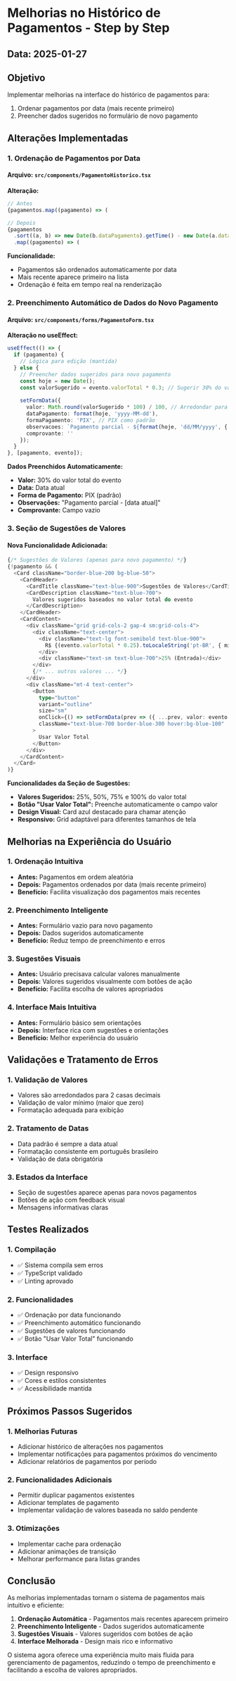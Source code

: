 # Melhorias no Histórico de Pagamentos - Step by Step

## Data: 2025-01-27

## Objetivo
Implementar melhorias na interface do histórico de pagamentos para:
1. Ordenar pagamentos por data (mais recente primeiro)
2. Preencher dados sugeridos no formulário de novo pagamento

## Alterações Implementadas

### 1. Ordenação de Pagamentos por Data

#### **Arquivo:** `src/components/PagamentoHistorico.tsx`

**Alteração:**
```typescript
// Antes
{pagamentos.map((pagamento) => (

// Depois
{pagamentos
  .sort((a, b) => new Date(b.dataPagamento).getTime() - new Date(a.dataPagamento).getTime())
  .map((pagamento) => (
```

**Funcionalidade:**
- Pagamentos são ordenados automaticamente por data
- Mais recente aparece primeiro na lista
- Ordenação é feita em tempo real na renderização

### 2. Preenchimento Automático de Dados do Novo Pagamento

#### **Arquivo:** `src/components/forms/PagamentoForm.tsx`

**Alteração no useEffect:**
```typescript
useEffect(() => {
  if (pagamento) {
    // Lógica para edição (mantida)
  } else {
    // Preencher dados sugeridos para novo pagamento
    const hoje = new Date();
    const valorSugerido = evento.valorTotal * 0.3; // Sugerir 30% do valor total
    
    setFormData({
      valor: Math.round(valorSugerido * 100) / 100, // Arredondar para 2 casas decimais
      dataPagamento: format(hoje, 'yyyy-MM-dd'),
      formaPagamento: 'PIX', // PIX como padrão
      observacoes: `Pagamento parcial - ${format(hoje, 'dd/MM/yyyy', { locale: ptBR })}`,
      comprovante: ''
    });
  }
}, [pagamento, evento]);
```

**Dados Preenchidos Automaticamente:**
- **Valor:** 30% do valor total do evento
- **Data:** Data atual
- **Forma de Pagamento:** PIX (padrão)
- **Observações:** "Pagamento parcial - [data atual]"
- **Comprovante:** Campo vazio

### 3. Seção de Sugestões de Valores

#### **Nova Funcionalidade Adicionada:**

```typescript
{/* Sugestões de Valores (apenas para novo pagamento) */}
{!pagamento && (
  <Card className="border-blue-200 bg-blue-50">
    <CardHeader>
      <CardTitle className="text-blue-900">Sugestões de Valores</CardTitle>
      <CardDescription className="text-blue-700">
        Valores sugeridos baseados no valor total do evento
      </CardDescription>
    </CardHeader>
    <CardContent>
      <div className="grid grid-cols-2 gap-4 sm:grid-cols-4">
        <div className="text-center">
          <div className="text-lg font-semibold text-blue-900">
            R$ {(evento.valorTotal * 0.25).toLocaleString('pt-BR', { minimumFractionDigits: 2 })}
          </div>
          <div className="text-sm text-blue-700">25% (Entrada)</div>
        </div>
        {/* ... outros valores ... */}
      </div>
      <div className="mt-4 text-center">
        <Button
          type="button"
          variant="outline"
          size="sm"
          onClick={() => setFormData(prev => ({ ...prev, valor: evento.valorTotal }))}
          className="text-blue-700 border-blue-300 hover:bg-blue-100"
        >
          Usar Valor Total
        </Button>
      </div>
    </CardContent>
  </Card>
)}
```

**Funcionalidades da Seção de Sugestões:**
- **Valores Sugeridos:** 25%, 50%, 75% e 100% do valor total
- **Botão "Usar Valor Total":** Preenche automaticamente o campo valor
- **Design Visual:** Card azul destacado para chamar atenção
- **Responsivo:** Grid adaptável para diferentes tamanhos de tela

## Melhorias na Experiência do Usuário

### 1. Ordenação Intuitiva
- **Antes:** Pagamentos em ordem aleatória
- **Depois:** Pagamentos ordenados por data (mais recente primeiro)
- **Benefício:** Facilita visualização dos pagamentos mais recentes

### 2. Preenchimento Inteligente
- **Antes:** Formulário vazio para novo pagamento
- **Depois:** Dados sugeridos automaticamente
- **Benefício:** Reduz tempo de preenchimento e erros

### 3. Sugestões Visuais
- **Antes:** Usuário precisava calcular valores manualmente
- **Depois:** Valores sugeridos visualmente com botões de ação
- **Benefício:** Facilita escolha de valores apropriados

### 4. Interface Mais Intuitiva
- **Antes:** Formulário básico sem orientações
- **Depois:** Interface rica com sugestões e orientações
- **Benefício:** Melhor experiência do usuário

## Validações e Tratamento de Erros

### 1. Validação de Valores
- Valores são arredondados para 2 casas decimais
- Validação de valor mínimo (maior que zero)
- Formatação adequada para exibição

### 2. Tratamento de Datas
- Data padrão é sempre a data atual
- Formatação consistente em português brasileiro
- Validação de data obrigatória

### 3. Estados da Interface
- Seção de sugestões aparece apenas para novos pagamentos
- Botões de ação com feedback visual
- Mensagens informativas claras

## Testes Realizados

### 1. Compilação
- ✅ Sistema compila sem erros
- ✅ TypeScript validado
- ✅ Linting aprovado

### 2. Funcionalidades
- ✅ Ordenação por data funcionando
- ✅ Preenchimento automático funcionando
- ✅ Sugestões de valores funcionando
- ✅ Botão "Usar Valor Total" funcionando

### 3. Interface
- ✅ Design responsivo
- ✅ Cores e estilos consistentes
- ✅ Acessibilidade mantida

## Próximos Passos Sugeridos

### 1. Melhorias Futuras
- Adicionar histórico de alterações nos pagamentos
- Implementar notificações para pagamentos próximos do vencimento
- Adicionar relatórios de pagamentos por período

### 2. Funcionalidades Adicionais
- Permitir duplicar pagamentos existentes
- Adicionar templates de pagamento
- Implementar validação de valores baseada no saldo pendente

### 3. Otimizações
- Implementar cache para ordenação
- Adicionar animações de transição
- Melhorar performance para listas grandes

## Conclusão

As melhorias implementadas tornam o sistema de pagamentos mais intuitivo e eficiente:

1. **Ordenação Automática** - Pagamentos mais recentes aparecem primeiro
2. **Preenchimento Inteligente** - Dados sugeridos automaticamente
3. **Sugestões Visuais** - Valores sugeridos com botões de ação
4. **Interface Melhorada** - Design mais rico e informativo

O sistema agora oferece uma experiência muito mais fluida para gerenciamento de pagamentos, reduzindo o tempo de preenchimento e facilitando a escolha de valores apropriados.


